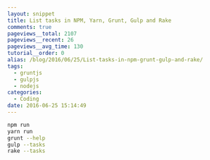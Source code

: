 ```yaml
---
layout: snippet
title: List tasks in NPM, Yarn, Grunt, Gulp and Rake
comments: true
pageviews__total: 2107
pageviews__recent: 26
pageviews__avg_time: 130
tutorial__order: 0
alias: /blog/2016/06/25/List-tasks-in-npm-grunt-gulp-and-rake/
tags:
  - gruntjs
  - gulpjs
  - nodejs
categories:
  - Coding
date: 2016-06-25 15:14:49
---
```


```bash
npm run
yarn run
grunt --help
gulp --tasks
rake --tasks
```

